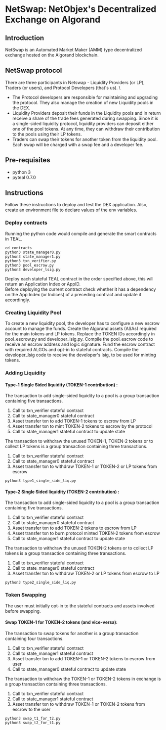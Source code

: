 # NetSwap: NetObjex's Decentralized Exchange on Algorand
## Introduction
NetSwap is an Automated Market Maker (AMM) type decentralized exchange hosted on the Algorand blockchain.  
## NetSwap protocol
There are three participants in Netswap - Liquidity Providers (or LP), Traders (or users), and Protocol Developers (that's us). \
- The Protocol developers are responsible for maintaining and upgrading the protocol. They also manage the creation of new Liquidity pools in the DEX. 
- Liquidity Providers deposit their funds in the Liquidity pools and in return receive a share of the trade fees generated during swapping. Since it is a single-sided liquidity protocol, liquidity providers can deposit either one of the pool tokens. At any time, they can withdraw their contribution to the pools using their LP tokens. 
- Traders can swap their tokens for another token from the liquidity pool. Each swap will be charged with a swap fee and a developer fee. 

## Pre-requisites
- python 3
- pyteal 0.7.0

## Instructions
Follow these instructions to deploy and test the DEX application. Also, create an environment file to declare values of the env variables. 

### Deploy contracts
Running the python code would compile and generate the smart contracts in TEAL.
```
cd contracts
python3 state_manager0.py
python3 state_manager1.py
python3 txn_verifier.py
python3 pool_escrow.py
python3 developer_lsig.py
```
Deploy each stateful TEAL contract in the order specified above, this will return an Application Index or AppID. \
Before deploying the current contract check whether it has a dependency on the App Index (or Indices) of a preceding contract and update it accordingly.

### Creating Liquidity Pool
To create a new liquidity pool, the developer has to configure a new escrow account to manage the funds. Create the Algorand assets (ASAs) required for the main tokens and LP tokens. Replace the TOKEN IDs accordingly in pool_escrow.py and developer_lsig.py. 
Compile the pool_escrow code to receive an escrow address and logic signature. Fund the escrow contract with required ALGOs and opt-in to stateful contracts.
Compile the developer_lsig code to receive the developer's lsig, to be used for minting tokens.

### Adding Liquidity
#### Type-1 Single Sided liquidity (TOKEN-1 contribution) :
The transaction to add single-sided liquidity to a pool is a group transaction containing five transactions. 
1. Call to txn_verifier stateful contract
2. Call to state_manager0 stateful contract
3. Asset transfer txn to add TOKEN-1 tokens to escrow from LP
4. Asset transfer txn to mint TOKEN-2 tokens to escrow by the protocol
5. Call to state_manager1 stateful contract to update state

The transaction to withdraw the unused TOKEN-1, TOKEN-2 tokens or to collect LP tokens is a group transaction containing three transactions. 
1. Call to txn_verifier stateful contract
2. Call to state_manager0 stateful contract
3. Asset transfer txn to withdraw TOKEN-1 or TOKEN-2 or LP tokens from escrow 

```
python3 type1_single_side_liq.py
```

#### Type-2 Single Sided liquidity (TOKEN-2 contribution) :
The transaction to add single-sided liquidity to a pool is a group transaction containing five transactions. 
1. Call to txn_verifier stateful contract
2. Call to state_manager0 stateful contract
3. Asset transfer txn to add TOKEN-2 tokens to escrow from LP
4. Asset transfer txn to burn protocol minted TOKEN-2 tokens from escrow 
5. Call to state_manager1 stateful contract to update state

The transaction to withdraw the unused TOKEN-2 tokens or to collect LP tokens is a group transaction containing three transactions. 
1. Call to txn_verifier stateful contract
2. Call to state_manager0 stateful contract
3. Asset transfer txn to withdraw TOKEN-2 or LP tokens from escrow to LP 

```
python3 type2_single_side_liq.py
```

### Token Swapping
The user must initially opt-in to the stateful contracts and assets involved before swapping.  

#### Swap TOKEN-1 for TOKEN-2 tokens (and vice-versa):
The transaction to swap tokens for another is a group transaction containing four transactions. 
1. Call to txn_verifier stateful contract
2. Call to state_manager1 stateful contract
3. Asset transfer txn to add TOKEN-1 or TOKEN-2 tokens to escrow from user
4. Call to state_manager0 stateful contract to update state

The transaction to withdraw the TOKEN-1 or TOKEN-2 tokens in exchange is a group transaction containing three transactions. 
1. Call to txn_verifier stateful contract
2. Call to state_manager1 stateful contract
3. Asset transfer txn to withdraw TOKEN-1 or TOKEN-2 tokens from escrow to the user

```
python3 swap_t1_for_t2.py
python3 swap_t2_for_t1.py
```
